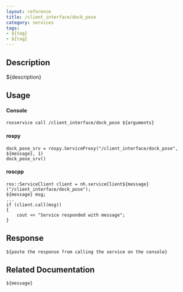 ```yaml
---
layout: reference
title: /client_interface/dock_pose
category: services
tags: 
- ${tag} 
- ${tag}
---
```


## Description
${description}

## Usage
#### Console
```
rosservice call /client_interface/dock_pose ${arguments}
```

#### rospy
```
dock_pose_srv = rospy.ServiceProxy("/client_interface/dock_pose", ${message}, 1)
dock_pose_srv()
```

#### roscpp
```
ros::ServiceClient client = nh.serviceClient${message}("/client_interface/dock_pose");
${message} msg;
...
if (client.call(msg))
{
    cout << "Service responded with message";
}
```

## Response
```
${paste the response from calling the service on the console}
```

## Related Documentation
``${message}``  